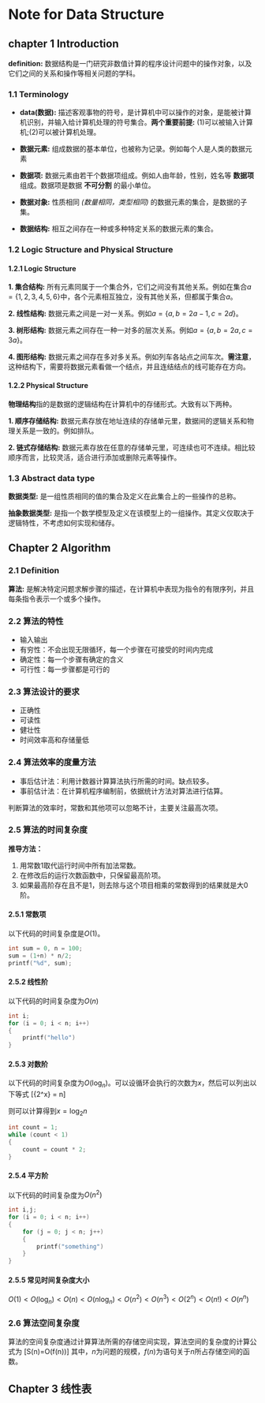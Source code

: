 # Note for Data Structure

## chapter 1 Introduction

**definition:** 数据结构是一门研究非数值计算的程序设计问题中的操作对象，以及它们之间的关系和操作等相关问题的学科。

### 1.1 Terminology

- **data(数据):** 描述客观事物的符号，是计算机中可以操作的对象，是能被计算机识别，并输入给计算机处理的符号集合。**两个重要前提:** (1)可以被输入计算机;(2)可以被计算机处理。
  
- **数据元素:** 组成数据的基本单位，也被称为记录。例如每个人是人类的数据元素
  
- **数据项:** 数据元素由若干个数据项组成。例如人由年龄，性别，姓名等 **数据项** 组成。数据项是数据 **不可分割** 的最小单位。

- **数据对象:** 性质相同 *(数量相同，类型相同)* 的数据元素的集合，是数据的子集。
  
- **数据结构:** 相互之间存在一种或多种特定关系的数据元素的集合。

### 1.2 Logic Structure and Physical Structure

#### 1.2.1 Logic Structure

**1. 集合结构:** 所有元素同属于一个集合外，它们之间没有其他关系。例如在集合$a=\left\{ {1,2,3,4,5,6} \right\}$中，各个元素相互独立，没有其他关系，但都属于集合$a$。

**2. 线性结构:** 数据元素之间是一对一关系。例如$a=\left\{{a,b=2a-1,c=2d}\right\}$。

**3. 树形结构:** 数据元素之间存在一种一对多的层次关系。例如$a=\left\{{a,b=2a,c=3a}\right\}$。

**4. 图形结构:** 数据元素之间存在多对多关系。例如列车各站点之间车次。**需注意**，这种结构下，需要将数据元素看做一个结点，并且连结结点的线可能存在方向。

#### 1.2.2 Physical Structure

**物理结构**指的是数据的逻辑结构在计算机中的存储形式。大致有以下两种。

**1. 顺序存储结构:** 数据元素存放在地址连续的存储单元里，数据间的逻辑关系和物理关系是一致的。例如排队。

**2. 链式存储结构:** 数据元素存放在任意的存储单元里，可连续也可不连续。相比较顺序而言，比较灵活，适合进行添加或删除元素等操作。

### 1.3 Abstract data type

**数据类型:** 是一组性质相同的值的集合及定义在此集合上的一些操作的总称。

**抽象数据类型:** 是指一个数学模型及定义在该模型上的一组操作。其定义仅取决于逻辑特性，不考虑如何实现和储存。

## Chapter 2 Algorithm

### 2.1 Definition 

**算法:** 是解决特定问题求解步骤的描述，在计算机中表现为指令的有限序列，并且每条指令表示一个或多个操作。

### 2.2 算法的特性

- 输入输出
- 有穷性：不会出现无限循环，每一个步骤在可接受的时间内完成
- 确定性：每一个步骤有确定的含义
- 可行性：每一步骤都是可行的

### 2.3 算法设计的要求

- 正确性
- 可读性
- 健壮性
- 时间效率高和存储量低

### 2.4 算法效率的度量方法

- 事后估计法：利用计数器计算算法执行所需的时间。缺点较多。
- 事前估计法：在计算机程序编制前，依据统计方法对算法进行估算。

判断算法的效率时，常数和其他项可以忽略不计，主要关注最高次项。

### 2.5 算法的时间复杂度

**推导方法：**

1. 用常数1取代运行时间中所有加法常数。
2. 在修改后的运行次数函数中，只保留最高阶项。
3. 如果最高阶存在且不是1，则去除与这个项目相乘的常数得到的结果就是大0阶。

#### 2.5.1 常数项
以下代码的时间复杂度是$O(1)$。

```C
int sum = 0, n = 100;
sum = (1+n) * n/2;
printf("%d", sum);
```

#### 2.5.2 线性阶

以下代码的时间复杂度为$O(n)$

```C
int i;
for (i = 0; i < n; i++)
{
    printf("hello")
}
```

#### 2.5.3 对数阶

以下代码的时间复杂度为$O(\log _n)$。可以设循环会执行的次数为$x$，然后可以列出以下等式
\[{2^x} = n\]

则可以计算得到$x = {\log _2}n$

```C
int count = 1;
while (count < 1)
{
    count = count * 2;
}
```

#### 2.5.4 平方阶

以下代码的时间复杂度为$O(n^2)$

```C
int i,j;
for (i = 0; i < n; i++)
{
    for (j = 0; j < n; j++)
    {
        printf("something")
    }
}
```

#### 2.5.5 常见时间复杂度大小

$O(1)<O(\log _n)<O(n)<O(n\log _n)<O(n^2)<O(n^3)<O(2^n)<O(n!)<O(n^n)$

### 2.6 算法空间复杂度

算法的空间复杂度通过计算算法所需的存储空间实现，算法空间的复杂度的计算公式为
\[S(n)=O(f(n))\]
其中，$n$为问题的规模，$f(n)$为语句关于$n$所占存储空间的函数。

## Chapter 3 线性表

